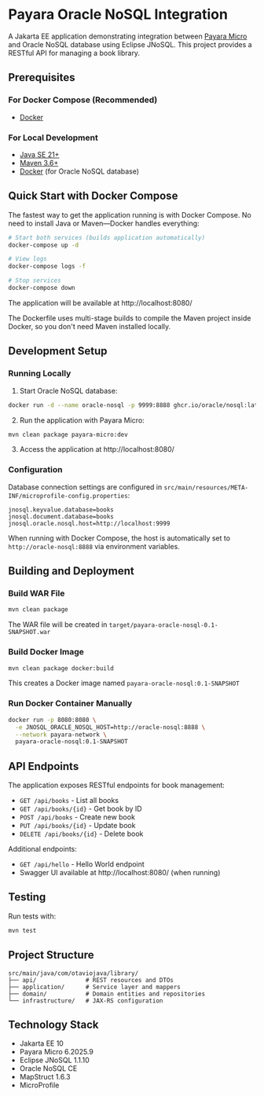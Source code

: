 # Payara Oracle NoSQL Integration

A Jakarta EE application demonstrating integration between [Payara Micro](https://payara.fish/downloads/payara-platform-community-edition) and Oracle NoSQL database using Eclipse JNoSQL. 
This project provides a RESTful API for managing a book library.

## Prerequisites

### For Docker Compose (Recommended)
- [Docker](https://www.docker.com/get-started)

### For Local Development
- [Java SE 21+](https://adoptium.net/?variant=openjdk21)
- [Maven 3.6+](https://maven.apache.org/download.cgi)
- [Docker](https://www.docker.com/get-started) (for Oracle NoSQL database)

## Quick Start with Docker Compose

The fastest way to get the application running is with Docker Compose. No need to install Java or Maven—Docker handles everything:

```bash
# Start both services (builds application automatically)
docker-compose up -d

# View logs
docker-compose logs -f

# Stop services
docker-compose down
```

The application will be available at http://localhost:8080/

The Dockerfile uses multi-stage builds to compile the Maven project inside Docker, so you don't need Maven installed locally.

## Development Setup

### Running Locally

1. Start Oracle NoSQL database:
```bash
docker run -d --name oracle-nosql -p 9999:8888 ghcr.io/oracle/nosql:latest-ce
```

2. Run the application with Payara Micro:
```bash
mvn clean package payara-micro:dev
```

3. Access the application at http://localhost:8080/

### Configuration

Database connection settings are configured in `src/main/resources/META-INF/microprofile-config.properties`:

```properties
jnosql.keyvalue.database=books
jnosql.document.database=books
jnosql.oracle.nosql.host=http://localhost:9999
```

When running with Docker Compose, the host is automatically set to `http://oracle-nosql:8888` via environment variables.

## Building and Deployment

### Build WAR File

```bash
mvn clean package
```

The WAR file will be created in `target/payara-oracle-nosql-0.1-SNAPSHOT.war`

### Build Docker Image

```bash
mvn clean package docker:build
```

This creates a Docker image named `payara-oracle-nosql:0.1-SNAPSHOT`

### Run Docker Container Manually

```bash
docker run -p 8080:8080 \
  -e JNOSQL_ORACLE_NOSQL_HOST=http://oracle-nosql:8888 \
  --network payara-network \
  payara-oracle-nosql:0.1-SNAPSHOT
```

## API Endpoints

The application exposes RESTful endpoints for book management:

- `GET /api/books` - List all books
- `GET /api/books/{id}` - Get book by ID
- `POST /api/books` - Create new book
- `PUT /api/books/{id}` - Update book
- `DELETE /api/books/{id}` - Delete book

Additional endpoints:
- `GET /api/hello` - Hello World endpoint
- Swagger UI available at http://localhost:8080/ (when running)

## Testing

Run tests with:

```bash
mvn test
```

## Project Structure

```
src/main/java/com/otaviojava/library/
├── api/              # REST resources and DTOs
├── application/      # Service layer and mappers
├── domain/           # Domain entities and repositories
└── infrastructure/   # JAX-RS configuration
```

## Technology Stack

- Jakarta EE 10
- Payara Micro 6.2025.9
- Eclipse JNoSQL 1.1.10
- Oracle NoSQL CE
- MapStruct 1.6.3
- MicroProfile

